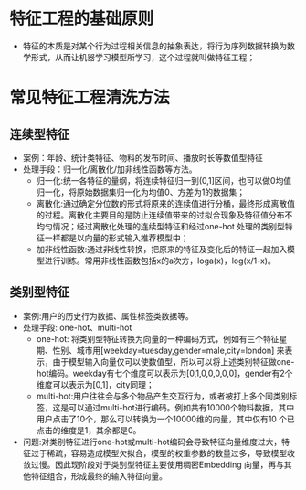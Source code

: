 # 特征工程的基础原则

* 特征的本质是对某个行为过程相关信息的抽象表达，将行为序列数据转换为数学形式，从而让机器学习模型所学习，这个过程就叫做特征工程；

# 常见特征工程清洗方法

## 连续型特征

* 案例：年龄、统计类特征、物料的发布时间、播放时长等数值型特征
* 处理手段：归一化/离散化/加非线性函数等方法。
  * 归一化:统一各特征的量纲，将连续特征归一到(0,1]区间，也可以做0均值归一化，将原始数据集归一化为均值0、方差为1的数据集；
  * 离散化:通过确定分位数的形式将原来的连续值进行分桶，最终形成离散值的过程。离散化主要目的是防止连续值带来的过拟合现象及特征值分布不均匀情况；经过离散化处理的连续型特征和经过one-hot
    处理的类别型特征一样都是以向量的形式输入推荐模型中；
  * 加非线性函数:通过非线性转换，把原来的特征及变化后的特征一起加入模型进行训练。常用非线性函数包括x的a次方，loga(x)，log(x/1-x)。

## 类别型特征

* 案例:用户的历史行为数据、属性标签类数据等。
* 处理手段: one-hot、multi-hot
  * one-hot: 将类别型特征转换为向量的一种编码方式，例如有三个特征星期、性别、城市用[weekday=tuesday,gender=male,city=london]
    来表示，由于模型输入向量仅可以使数值型，所以可以将上述类别特征做one-hot编码。weekday有七个维度可以表示为[0,1,0,0,0,0,0]，gender有2个维度可以表示为[0,1]，city同理；
  * multi-hot:用户往往会与多个物品产生交互行为，或者被打上多个同类别标签，这是可以通过multi-hot进行编码。例如共有10000个物料数据，其中用户点击了10个，那么可以转换为一个10000维的向量，其中仅有10
    个已点击的维度是1，其余都是0。
* 问题:对类别特征进行one-hot或multi-hot编码会导致特征向量维度过大，特征过于稀疏，容易造成模型欠拟合，模型的权重参数的数量过多，导致模型收敛过慢。因此现阶段对于类别型特征主要使用稠密Embedding
  向量，再与其他特征组合，形成最终的输入特征向量。